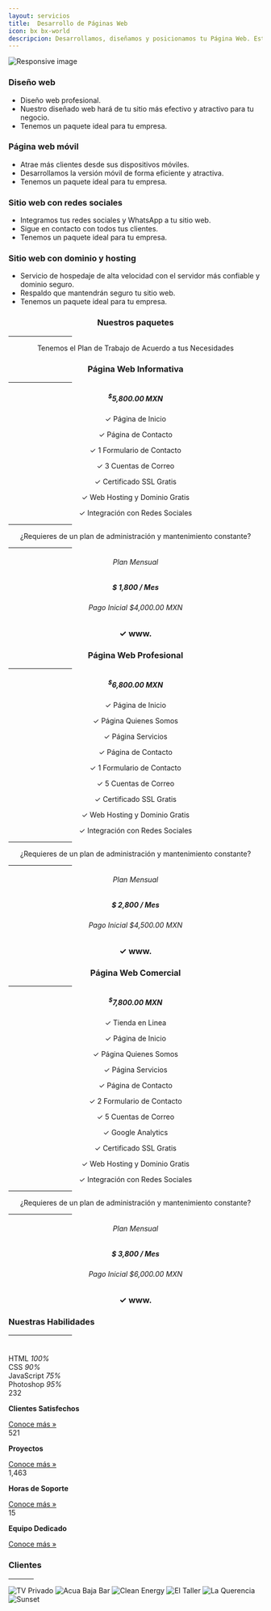 ```yaml
---
layout: servicios
title:  Desarrollo de Páginas Web 
icon: bx bx-world
descripcion: Desarrollamos, diseñamos y posicionamos tu Página Web. Estructuramos tu sitio perfecto
---
```

<img src="/assets/img/Flayers/web-development-banner.jpg" class="img-fluid" alt="Responsive image">
<section id="pricing" class="section-bg">
  <div class="container">
    <div class="row">
      <div class="col-lg-6 pt-4 pt-lg-0 content">
        <h3>Diseño web</h3>
        <p class="font-italic">  
        </p>
        <ul>
          <li><i class="icofont-check-circled"></i> Diseño web profesional.</li>
          <li><i class="icofont-check-circled"></i> Nuestro diseñado web hará de tu sitio más efectivo y atractivo para tu negocio.</li>
          <li><i class="icofont-check-circled"></i> Tenemos un paquete ideal para tu empresa.</li>
        </ul>
      </div>
      <div class="col-lg-6 pt-4 pt-lg-0 content">
        <h3>Página web móvil</h3>
        <p class="font-italic">  
        </p>
        <ul>
          <li><i class="icofont-check-circled"></i> Atrae más clientes desde sus dispositivos móviles.</li>
          <li><i class="icofont-check-circled"></i> Desarrollamos la versión móvil de forma eficiente y atractiva.</li>
          <li><i class="icofont-check-circled"></i> Tenemos un paquete ideal para tu empresa.</li>
        </ul>
      </div>
      <div class="col-lg-6 pt-4 pt-lg-0 content">
        <h3>Sitio web con redes sociales</h3>
        <p class="font-italic">  
        </p>
        <ul>
          <li><i class="icofont-check-circled"></i> Integramos tus redes sociales y WhatsApp a tu sitio web.</li>
          <li><i class="icofont-check-circled"></i> Sigue en contacto con todos tus clientes.</li>
          <li><i class="icofont-check-circled"></i> Tenemos un paquete ideal para tu empresa.</li>
        </ul>
      </div>
      <div class="col-lg-6 pt-4 pt-lg-0 content">
        <h3>Sitio web con dominio y hosting</h3>
        <p class="font-italic">  
        </p>
        <ul>
          <li><i class="icofont-check-circled"></i> Servicio de hospedaje de alta velocidad con el servidor más confiable y dominio seguro.</li>
          <li><i class="icofont-check-circled"></i> Respaldo que mantendrán seguro tu sitio web.</li>
          <li><i class="icofont-check-circled"></i> Tenemos un paquete ideal para tu empresa.</li>
        </ul>
      </div>
    </div>
    
  </div>

<div class="container">

  <div class="section-header">
      <h3 style="text-align:center;">Nuestros paquetes</h3>
        <hr width="25%" color="#6699FF" size="4">
      <p style="text-align:center;" class="section-description">Tenemos el Plan de Trabajo de Acuerdo a tus Necesidades </p>
  </div>
</div>
<div class="container">
  <div class="row">
    <div class="col-lg-4">
        <div class="box featured wow fadeInUp">
            <h3 style="text-align:center;">Página Web Informativa</h3>
            <hr width="25%" color="#6699FF" size="4">
            <h5 style="text-align:center;"><sup>$</sup>5,800.00 MXN</h5>
            <p style="text-align:center;"><span>&#10003;</span> Página de Inicio</p>
            <p style="text-align:center;"><span>&#10003;</span> Página de Contacto</p>
            <p style="text-align:center;"><span>&#10003;</span> 1 Formulario de Contacto</p>            
            <p style="text-align:center;"><span>&#10003;</span> 3 Cuentas de Correo</p>
            <p style="text-align:center;"><span>&#10003;</span> Certificado SSL Gratis</p>
            <p style="text-align:center;"><span>&#10003;</span> Web Hosting y Dominio Gratis</p>
            <p style="text-align:center;"><span>&#10003;</span> Integración con Redes Sociales</p>
            <hr width="25%" color="#6699FF" size="4">
            <p style="text-align:center;"><span>¿Requieres de un plan de administración y mantenimiento constante?</span></p>
            <hr width="25%" color="#6699FF" size="4">
            <h6 style="text-align:center;">Plan Mensual</h6>
            <h5 style="text-align:center;">$ 1,800 / Mes</h5>
            <h6 style="text-align:center;">Pago Inicial $4,000.00 MXN</h6>
            <h3 style="text-align:center;"><span>&#10003;</span> www.</h3>
        </div>
    </div>  
    <div class="col-lg-4">
        <div class="box featured wow fadeInUp">
            <h3 style="text-align:center;">Página Web Profesional</h3>
            <hr width="25%" color="#6699FF" size="4">
            <h5 style="text-align:center;"><sup>$</sup>6,800.00 MXN</h5>
            <p style="text-align:center;"><span>&#10003;</span> Página de Inicio</p>
            <p style="text-align:center;"><span>&#10003;</span> Página Quienes Somos</p>
            <p style="text-align:center;"><span>&#10003;</span> Página Servicios</p>
            <p style="text-align:center;"><span>&#10003;</span> Página de Contacto</p>
            <p style="text-align:center;"><span>&#10003;</span> 1 Formulario de Contacto</p>            
            <p style="text-align:center;"><span>&#10003;</span> 5 Cuentas de Correo</p>
            <p style="text-align:center;"><span>&#10003;</span> Certificado SSL Gratis</p>
            <p style="text-align:center;"><span>&#10003;</span> Web Hosting y Dominio Gratis</p>
            <p style="text-align:center;"><span>&#10003;</span> Integración con Redes Sociales</p>
            <hr width="25%" color="#6699FF" size="4">
            <p style="text-align:center;"><span>¿Requieres de un plan de administración y mantenimiento constante?</span></p>
            <hr width="25%" color="#6699FF" size="4">
            <h6 style="text-align:center;">Plan Mensual</h6>
            <h5 style="text-align:center;">$ 2,800 / Mes</h5>
            <h6 style="text-align:center;">Pago Inicial $4,500.00 MXN</h6>
            <h3 style="text-align:center;"><span>&#10003;</span> www.</h3>      
        </div>
    </div>    
    <div class="col-lg-4">
        <div class="box featured wow fadeInUp">
            <h3 style="text-align:center;">Página Web Comercial</h3>
            <hr width="25%" color="#6699FF" size="4">
            <h5 style="text-align:center;"><sup>$</sup>7,800.00 MXN</h5>
            <p style="text-align:center;"><span>&#10003;</span> Tienda en Linea</p>
            <p style="text-align:center;"><span>&#10003;</span> Página de Inicio</p>
            <p style="text-align:center;"><span>&#10003;</span> Página Quienes Somos</p>
            <p style="text-align:center;"><span>&#10003;</span> Página Servicios</p>
            <p style="text-align:center;"><span>&#10003;</span> Página de Contacto</p>            
            <p style="text-align:center;"><span>&#10003;</span> 2 Formulario de Contacto</p>            
            <p style="text-align:center;"><span>&#10003;</span> 5 Cuentas de Correo</p>
            <p style="text-align:center;"><span>&#10003;</span> Google Analytics</p>
            <p style="text-align:center;"><span>&#10003;</span> Certificado SSL Gratis</p>
            <p style="text-align:center;"><span>&#10003;</span> Web Hosting y Dominio Gratis</p>
            <p style="text-align:center;"><span>&#10003;</span> Integración con Redes Sociales</p>
            <hr width="25%" color="#6699FF" size="4">
            <p style="text-align:center;"><span>¿Requieres de un plan de administración y mantenimiento constante?</span></p>
            <hr width="25%" color="#6699FF" size="4">
            <h6 style="text-align:center;">Plan Mensual</h6>
            <h5 style="text-align:center;">$ 3,800 / Mes</h5>
            <h6 style="text-align:center;">Pago Inicial $6,000.00 MXN</h6>
            <h3 style="text-align:center;"><span>&#10003;</span> www.</h3>
        </div>
    </div>
  </div>  
</div>


<!-- ======= Our Skills Section ======= -->
<section id="skills" class="skills">
    <div class="container">
        <div class="section-title">
            <h3>Nuestras Habilidades</h3>
             <hr width="25%" color="#6699FF" size="4">
            <p></p>
        </div>
        <div class="row">
            <div class="col-lg-6">
                <img src="/assets/img/Flayers/Desarrolladorweb.jpg" class="img-fluid" alt="">
            </div>
            <div class="col-lg-6 pt-4 pt-lg-0 content">
                <h3></h3>
                <p class="font-italic">                    
                </p>
                <div class="skills-content">
                    <div class="progress">
                        <span class="skill">HTML <i class="val">100%</i></span>
                        <div class="progress-bar-wrap">
                            <div class="progress-bar" role="progressbar" aria-valuenow="100" aria-valuemin="0"
                                aria-valuemax="100">
                            </div>
                        </div>
                    </div>
                    <div class="progress">
                        <span class="skill">CSS <i class="val">90%</i></span>
                        <div class="progress-bar-wrap">
                            <div class="progress-bar" role="progressbar" aria-valuenow="90" aria-valuemin="0"
                                aria-valuemax="100">
                            </div>
                        </div>
                    </div>
                    <div class="progress">
                        <span class="skill">JavaScript <i class="val">75%</i></span>
                        <div class="progress-bar-wrap">
                            <div class="progress-bar" role="progressbar" aria-valuenow="75" aria-valuemin="0"
                                aria-valuemax="100">
                            </div>
                        </div>
                    </div>
                    <div class="progress">
                        <span class="skill">Photoshop <i class="val">95%</i></span>
                        <div class="progress-bar-wrap">
                            <div class="progress-bar" role="progressbar" aria-valuenow="55" aria-valuemin="0"
                                aria-valuemax="100">
                            </div>
                        </div>
                    </div>
                </div>
            </div>
        </div>
    </div>
</section><!-- End Our Skills Section -->

<!-- ======= Counts Section ======= -->
<section id="counts" class="counts">
  <div class="container">
    <div class="row no-gutters">
      <div class="col-lg-3 col-md-6 d-md-flex align-items-md-stretch">
        <div class="count-box">
          <i class="icofont-simple-smile"></i>
          <span data-toggle="counter-up">232</span>
          <p><strong>Clientes Satisfechos</strong> </p>
          <a href="https://rosaritocentro.com/contact.html">Conoce más &raquo;</a>
        </div>
      </div>
      <div class="col-lg-3 col-md-6 d-md-flex align-items-md-stretch">
        <div class="count-box">
          <i class="icofont-document-folder"></i>
          <span data-toggle="counter-up">521</span>
          <p><strong>Proyectos</strong> </p>
          <a href="https://rosaritocentro.com/contact.html">Conoce más &raquo;</a>
        </div>
      </div>
      <div class="col-lg-3 col-md-6 d-md-flex align-items-md-stretch">
        <div class="count-box">
          <i class="icofont-live-support"></i>
          <span data-toggle="counter-up">1,463</span>
          <p><strong>Horas de Soporte</strong> </p>
          <a href="https://rosaritocentro.com/contact.html">Conoce más &raquo;</a>
        </div>
      </div>
      <div class="col-lg-3 col-md-6 d-md-flex align-items-md-stretch">
        <div class="count-box">
          <i class="icofont-users-alt-5"></i>
          <span data-toggle="counter-up">15</span>
          <p><strong>Equipo Dedicado</strong> </p>
          <a href="https://rosaritocentro.com/contact.html">Conoce más &raquo;</a>
        </div>
      </div>
    </div>

  </div>
</section><!-- End Counts Section -->

<!-- ======= Clients Section ======= -->
<section id="clients" class="clients">
    <div class="container">
        <div class="section-title">
            <h3>Clientes</h3>
            <hr width="10%" color="#6699FF" size="4">
            <p></p>
        </div>
        <div class="owl-carousel clients-carousel">
            <img loading="lazy" src="/assets/img/rosaritocentro/logos-350x350/tv-privado.jpg" alt=" TV Privado">
            <img loading="lazy" src="/assets/img/rosaritocentro/logos-350x350/acua.jpg" alt="Acua Baja Bar">
            <img loading="lazy" src="/assets/img/rosaritocentro/logos-350x350/clean-energy.jpg" alt="Clean Energy">
            <img loading="lazy" src="/assets/img/rosaritocentro/logos-350x350/el-taller.jpg" alt="El Taller">
            <img loading="lazy" src="/assets/img/rosaritocentro/logos-350x350/la-querencia.jpg" alt="La Querencia">     
            <img loading="lazy" src="/assets/img/rosaritocentro/logos-350x350/sunset.jpg" alt="Sunset">
        </div>
    </div>
</section><!-- End Clients Section -->

